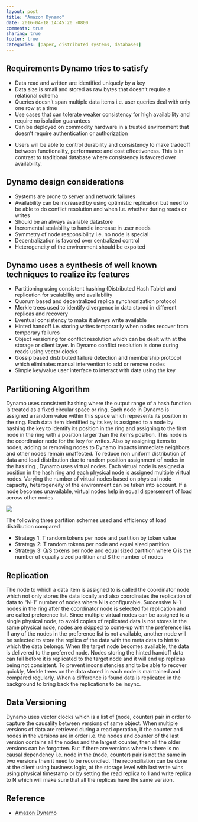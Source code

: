 ```yaml
---
layout: post
title: "Amazon Dynamo"
date: 2016-04-18 14:45:20 -0800
comments: true
sharing: true
footer: true
categories: [paper, distributed systems, databases]
---
```


## Requirements Dynamo tries to satisfy ##

- Data read and written are identified uniquely by a key 
- Data size is small and stored as raw bytes that doesn’t require a relational schema
- Queries doesn’t span multiple data items i.e. user queries deal with only one row at a time
- Use cases that can tolerate weaker consistency for high availability and require no isolation guarantees
- Can be deployed on commodity hardware in a trusted environment that doesn’t require authentication or authorization
<!--more-->
- Users will be able to control durability and consistency to make tradeoff between functionality, performance and cost effectiveness. This is in contrast to traditional database where consistency is favored over availability.

## Dynamo design considerations ##

- Systems are prone to server and network failures
- Availability can be increased by using optimistic replication but need to be able to do conflict resolution and when I.e. whether during reads or writes
- Should be an always available datastore
- Incremental scalability to handle increase in user needs
- Symmetry of node responsibility i.e. no node is special
- Decentralization is favored over centralized control
- Heterogeneity of the environment should be expoited

## Dynamo uses a synthesis of well known techniques to realize its features ##

- Partitioning using consistent hashing (Distributed Hash Table) and replication for scalability and availability
- Quorum based and decentralized replica synchronization protocol 
- Merkle trees used to identify divergence in data stored in different replicas and recovery
- Eventual consistency to make it always write available 
- Hinted handoff i.e. storing writes temporarily when nodes recover from temporary failures
- Object versioning for conflict resolution which can be dealt with at the storage or client layer. In Dynamo conflict resolution is done during reads using vector clocks
- Gossip based distributed failure detection and membership protocol which eliminates manual intervention to add or remove nodes 
- Simple key/value user interface to interact with data using the key

## Partitioning Algorithm ##

Dynamo uses consistent hashing where the output range of a hash function is treated as a fixed circular space or ring. Each node in Dynamo is assigned a random value within this space which represents its position in the ring. Each data item identified by its key is assigned to a node by hashing the key to identify its position in the ring and assigning to the first node in the ring with a position larger than the item’s position. This node is the coordinator node for the key for writes. Also by assigning items to nodes, adding or removing nodes to Dynamo impacts immediate neighbors and other nodes remain unaffected. To reduce non uniform distribution of data and load distribution due to random position assignment of nodes in the has ring , Dynamo uses virtual nodes. Each virtual node is assigned a position in the hash ring and each physical node is assigned multiple virtual nodes. Varying the number of virtual nodes based on physical node capacity, heterogeneity of the environment can be taken into account. If a node becomes unavailable, virtual nodes help in equal dispersement of load across other nodes. 

<img src="{{ root_url }}/images/dynamo/Dynamo-Partitioning-Schemes.png" ALIGN=”left” />

The following three partition schemes used and efficiency of load distribution compared

- Strategy 1: T random tokens per node and partition by token value
- Strategy 2: T random tokens per node and equal sized partition
- Strategy 3: Q/S tokens per node and equal sized partition where Q is the number of equally sized partition and S the number of nodes 

## Replication ##

The node to which a data item is assigned to is called the coordinator node which not only stores the data locally and also coordinates the replication of data to “N-1” number of nodes where N is configurable. Successive N-1 nodes in the ring after the coordinator node is selected for replication and are called preference list. Since multiple virtual nodes can be assigned to a single physical node, to avoid copies of replicated data is not stores in the same physical node, nodes are skipped to come-up with the preference list. 
If any of the nodes in the preference list is not available, another node will be selected to store the replica of the data with the meta data to hint to which the data belongs. When the target node becomes available, the data is delivered to the preferred node. Nodes storing the hinted handoff data can fail before it is replicated to the target node and it will end up replicas being not consistent. To prevent inconsistencies and to be able to recover quickly, Merkle trees on the data stored in each node is maintained and compared regularly. When a difference is found data is replicated in the background to bring back the replications to be insync. 

## Data Versioning ##

Dynamo uses vector clocks which is a list of (node, counter) pair in order to capture the causality between versions of same object. When multiple versions of data are retrieved during a read operation, if the counter and nodes in the versions are in order i.e. the nodes and counter of the last version contains all the nodes and the largest counter, then all the older versions can be forgotten. But if there are versions where is there is no causal dependency i.e. node in the (node, counter) pair is not the same in two versions then it need to be reconciled. The reconciliation can be done at the client using business logic, at the storage level with last write wins using physical timestamp or by setting the read replica to 1 and write replica to N which will make sure that all the replicas have the same version.

## Reference ##

- [Amazon Dynamo](https://www.allthingsdistributed.com/files/amazon-dynamo-sosp2007.pdf)
